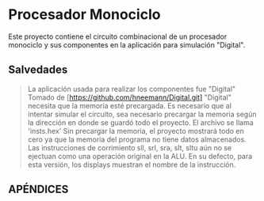 # Procesador Monociclo
Este proyecto contiene el circuito combinacional de un procesador monociclo y sus componentes en la aplicación para simulación "Digital". 


## Salvedades
> La aplicación usada para realizar los componentes fue "Digital" Tomado de [https://github.com/hneemann/Digital.git]
> "Digital" necesita que la memoria esté precargada. Es necesario que al intentar simular el circuito, sea necesario precargar la memoria según la dirección en donde se guardó todo el proyecto. El archivo se llama 'insts.hex'
> Sin precargar la memoria, el proyecto mostrará todo en cero ya que la memoria del programa no tiene datos almacenados.
> Las instrucciones de corrimiento sll, srl, sra, slt, sltu aún no se ejectuan como una operación original en la ALU. En su defecto, para esta versión, los displays muestran el nombre de la instrucción.

## APÉNDICES




